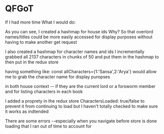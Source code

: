 # QFGoT

If I had more time What I would do:

As you can see, I created a hashmap for house ids
Why? So that overlord names/titles could be more easily accessed for display purposes without having to make another get request

I also created a hashmap for character names and ids
I incrementally grabbed all 2137 characters in chunks of 50 and put them in the hashmap to then put in the redux store

having something like: const allCharacters={1:'Sansa',2:'Arya'}
would allow me to grab the character name for display puropses

in both house context -- if they are the current lord or a forsworm member
and for listing characters in each book

I added a proprety in the redux store CharactersLoaded: true/false to prevent it from continuing to load but I haven't totally checked to make sure it works as indtended

There are some errors --especially when you navigate before store is done loading that I ran out of time to account for
